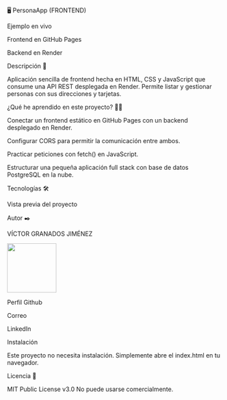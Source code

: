 🖥️ PersonaApp (FRONTEND)

Ejemplo en vivo

Frontend en GitHub Pages

Backend en Render

Descripción 📑

Aplicación sencilla de frontend hecha en HTML, CSS y JavaScript que consume una API REST desplegada en Render. Permite listar y gestionar personas con sus direcciones y tarjetas.

¿Qué he aprendido en este proyecto? 🙇🏻

Conectar un frontend estático en GitHub Pages con un backend desplegado en Render.

Configurar CORS para permitir la comunicación entre ambos.

Practicar peticiones con fetch() en JavaScript.

Estructurar una pequeña aplicación full stack con base de datos PostgreSQL en la nube.

Tecnologías 🛠






Vista previa del proyecto

Autor ✒️

VÍCTOR GRANADOS JIMÉNEZ

<img src="https://avatars.githubusercontent.com/u/57761479?v=4" width=115><br>

Perfil Github

Correo

LinkedIn

Instalación

Este proyecto no necesita instalación. Simplemente abre el index.html en tu navegador.

Licencia 📄

MIT Public License v3.0
No puede usarse comercialmente.
